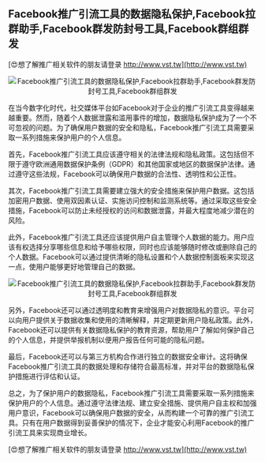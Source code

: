 ## **Facebook推广引流工具的数据隐私保护,Facebook拉群助手,Facebook群发防封号工具,Facebook群组群发**

[😍想了解推广相关软件的朋友请登录 http://www.vst.tw](http://www.vst.tw)

 <center><img src="https://vst.tw/MP4/tuiguang/png/8.png" alt="Facebook推广引流工具的数据隐私保护,Facebook拉群助手,Facebook群发防封号工具,Facebook群组群发"></center>

在当今数字化时代，社交媒体平台如Facebook对于企业的推广引流工具变得越来越重要。然而，随着个人数据泄露和滥用事件的增加，数据隐私保护成为了一个不可忽视的问题。为了确保用户数据的安全和隐私，Facebook推广引流工具需要采取一系列措施来保护用户的个人信息。

首先，Facebook推广引流工具应该遵守相关的法律法规和隐私政策。这包括但不限于遵守欧洲通用数据保护条例（GDPR）和其他国家或地区的数据保护法律。通过遵守这些法规，Facebook可以确保用户数据的合法性、透明性和公正性。

其次，Facebook推广引流工具需要建立强大的安全措施来保护用户数据。这包括加密用户数据、使用双因素认证、实施访问控制和监测系统等。通过采取这些安全措施，Facebook可以防止未经授权的访问和数据泄露，并最大程度地减少潜在的风险。

此外，Facebook推广引流工具还应该提供用户自主管理个人数据的能力。用户应该有权选择分享哪些信息和给予哪些权限，同时也应该能够随时修改或删除自己的个人数据。Facebook可以通过提供清晰的隐私设置和个人数据控制面板来实现这一点，使用户能够更好地管理自己的数据。

 <center><img src="https://vst.tw/MP4/tuiguang/png/8.png" alt="Facebook推广引流工具的数据隐私保护,Facebook拉群助手,Facebook群发防封号工具,Facebook群组群发"></center>

另外，Facebook还可以通过透明度和教育来增强用户对数据隐私的意识。平台可以向用户提供关于数据收集和使用的清晰解释，并定期更新用户隐私政策。此外，Facebook还可以提供有关数据隐私保护的教育资源，帮助用户了解如何保护自己的个人信息，并提供举报机制以便用户报告任何可能的隐私问题。

最后，Facebook还可以与第三方机构合作进行独立的数据安全审计。这将确保Facebook推广引流工具的数据处理和存储符合最高标准，并对平台的数据隐私保护措施进行评估和认证。

总之，为了保护用户的数据隐私，Facebook推广引流工具需要采取一系列措施来保护用户的个人信息。通过遵守法律法规、建立安全措施、提供用户自主权和加强用户意识，Facebook可以确保用户数据的安全，从而构建一个可靠的推广引流工具。只有在用户数据得到妥善保护的情况下，企业才能安心利用Facebook的推广引流工具来实现商业增长。

[😍想了解推广相关软件的朋友请登录 http://www.vst.tw](http://www.vst.tw)



